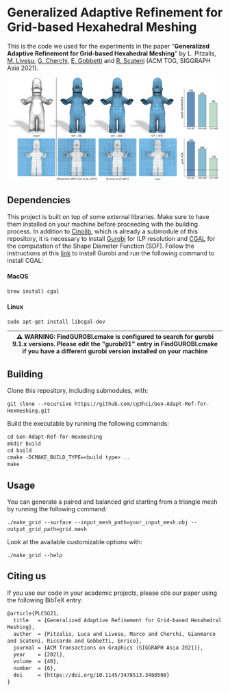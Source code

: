# Generalized Adaptive Refinement for Grid-based Hexahedral Meshing

This is the code we used for the experiments in the paper "**Generalized Adaptive Refinement for Grid-based Hexahedral Meshing**" by L. Pitzalis, [M. Livesu](http://pers.ge.imati.cnr.it/livesu/), [G. Cherchi](http://www.gianmarcocherchi.com), [E. Gobbetti](https://www.crs4.it/it/peopledetails/8/enrico-gobbetti/) and [R. Scateni](https://people.unica.it/riccardoscateni/) (ACM TOG, SIGGRAPH Asia 2021).

<p align="center"><img src="teaser_HD.png"></p>

## Dependencies
This project is built on top of some external libraries. Make sure to have them installed on your machine before proceeding with the building process. In addition to [Cinolib](https://github.com/mlivesu/cinolib.git), which is already a submodule of this repository, it is necessary to install [Gurobi](https://www.gurobi.com) for ILP resolution and [CGAL](https://www.cgal.org) for the computation of the Shape Diameter Function (SDF). Follow the instructions at this [link](https://www.gurobi.com/documentation/6.5/quickstart_linux/software_installation_guid.html) to install Gurobi and run the following command to install CGAL:
#### MacOS
```
brew install cgal
```
#### Linux
```
sudo apt-get install libcgal-dev
```
|:warning: WARNING: FindGUROBI.cmake is configured to search for gurobi 9.1.x versions. Please edit the "gurobi91" entry in FindGUROBI.cmake if you have a different gurobi version installed on your machine|
| --- |
## Building
Clone this repository, including submodules, with:
```
git clone --recursive https://github.com/cg3hci/Gen-Adapt-Ref-for-Hexmeshing.git
```
Build the executable by running the following commands:
```
cd Gen-Adapt-Ref-for-Hexmeshing 
mkdir build
cd build
cmake -DCMAKE_BUILD_TYPE=<build type> ..
make
```

## Usage

You can generate a paired and balanced grid starting from a triangle mesh by running the following command:
```
./make_grid --surface --input_mesh_path=your_input_mesh.obj --output_grid_path=grid.mesh
```
Look at the available customizable options with:
```
./make_grid --help
```

## Citing us
If you use our code in your academic projects, please cite our paper using the following BibTeX entry:
```
@article{PLCSG21,
  title   = {Generalized Adaptive Refinement for Grid-based Hexahedral Meshing},
  author  = {Pitzalis, Luca and Livesu, Marco and Cherchi, Gianmarco and Scateni, Riccardo and Gobbetti, Enrico},
  journal = {ACM Transactions on Graphics (SIGGRAPH Asia 2021)},
  year    = {2021},
  volume  = {40},
  number  = {6},
  doi     = {https://doi.org/10.1145/3478513.3480508}
}
```
